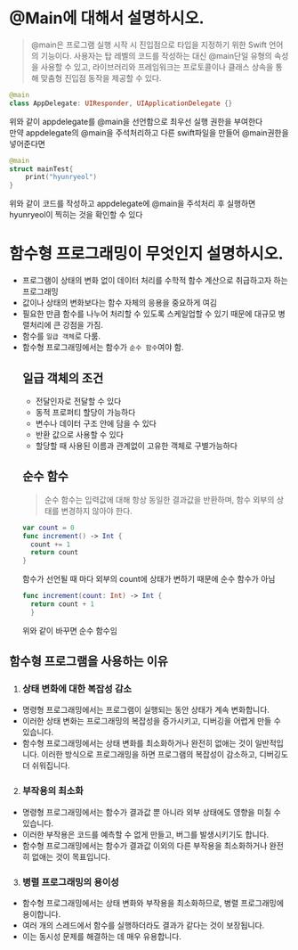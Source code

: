 # @Main에 대해서 설명하시오.
> @main은 프로그램 실행 시작 시 진입점으로 타입을 지정하기 위한 Swift 언어의 기능이다. 사용자는 탑 레벨의 코드를 작성하는 대신 @main단일 유형의 속성을 사용할 수 있고, 라이브러리와 프레임워크는 프로토콜이나 클래스 상속을 통해 맞춤형 진입점 동작을 제공할 수 있다.
```swift
@main
class AppDelegate: UIResponder, UIApplicationDelegate {}
```
위와 같이 appdelegate를 @main을 선언함으로 최우선 실행 권한을 부여한다<br>
만약 appdelegate의 @main을 주석처리하고 다른 swift파일을 만들어 @main권한을 넣어준다면
```swift
@main
struct mainTest{
    print("hyunryeol")
}
```
위와 같이 코드를 작성하고 appdelegate에 @main을 주석처리 후 실행하면 hyunryeol이 찍히는 것을 확인할 수 있다

# 함수형 프로그래밍이 무엇인지 설명하시오.
- 프로그램이 상태의 변화 없이 데이터 처리를 수학적 함수 계산으로 취급하고자 하는 프로그래밍
- 값이나 상태의 변화보다는 함수 자체의 응용을 중요하게 여김
- 필요한 만큼 함수를 나누어 처리할 수 있도록 스케일업할 수 있기 때문에 대규모 병렬처리에 큰 강점을 가짐.
- 함수를 `일급 객체`로 다룸.
- 함수형 프로그래밍에서는 함수가 `순수 함수`여야 함.
  ## 일급 객체의 조건
    - 전달인자로 전달할 수 있다
    - 동적 프로퍼티 할당이 가능하다
    - 변수나 데이터 구조 안에 담을 수 있다
    - 반환 값으로 사용할 수 있다
    - 할당할 때 사용된 이름과 관계없이 고유한 객체로 구별가능하다
  ## 순수 함수
  >  순수 함수는 입력값에 대해 항상 동일한 결과값을 반환하며, 함수 외부의 상태를 변경하지 않아야 한다.
  ```swift
  var count = 0
  func increment() -> Int {
    count += 1
    return count
  }
  ```
  함수가 선언될 때 마다 외부의 count에 상태가 변하기 때문에 순수 함수가 아님
  ```swift
  func increment(count: Int) -> Int {
    return count + 1
    }
  ```
  위와 같이 바꾸면 순수 함수임
## 함수형 프로그램을 사용하는 이유
1. ### 상태 변화에 대한 복잡성 감소
- 명령형 프로그래밍에서는 프로그램이 실행되는 동안 상태가 계속 변화합니다.
- 이러한 상태 변화는 프로그래밍의 복잡성을 증가시키고, 디버깅을 어렵게 만들 수 있습니다.
- 함수형 프로그래밍에서는 상태 변화를 최소화하거나 완전히 없애는 것이 일반적입니다. 이러한 방식으로 프로그래밍을 하면 프로그램의 복잡성이 감소하고, 디버깅도 더 쉬워집니다.

2. ### 부작용의 최소화
- 명령형 프로그래밍에서는 함수가 결과값 뿐 아니라 외부 상태에도 영향을 미칠 수 있습니다.
- 이러한 부작용은 코드를 예측할 수 없게 만들고, 버그를 발생시키기도 합니다.
- 함수형 프로그래밍에서는 함수가 결과값 이외의 다른 부작용을 최소화하거나 완전히 없애는 것이 목표입니다.

3. ### 병렬 프로그래밍의 용이성
- 함수형 프로그래밍에서는 상태 변화와 부작용을 최소화하므로, 병렬 프로그래밍에 용이합니다.
- 여러 개의 스레드에서 함수를 실행하더라도 결과가 같다는 것이 보장됩니다.
- 이는 동시성 문제를 해결하는 데 매우 유용합니다.

 